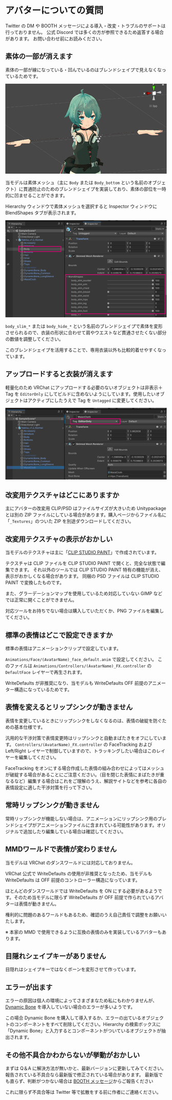 # アバターについての質問

Twitter の DM や BOOTH メッセージによる導入・改変・トラブルのサポートは行っておりません。
公式 Discord では多くの方が参照できるため返答する場合があります。
お問い合わせ前にお読みください。

## 素体の一部が消えます

素体の一部が線になっている・凹んでいるのはブレンドシェイプで見えなくなっているためです。

![](../images/qa/body_hideshapekey.png ':class=ss :size=500')

当モデルは素体メッシュ（主に `Body` または `Body_bottom` という名前のオブジェクト）に貫通防止のためのブレンドシェイプを実装しており、素体の部位を一時的に凹ませることができます。

Hierarchy ウィンドウで素体メッシュを選択すると Inspector ウィンドウに BlendShapes タブが表示されます。

![](../images/qa/body_hideshapekey02.png ':class=ss :size=800')

`body_slim_*` または `body_hide_*` という名前のブレンドシェイプで素体を変形させられるので、衣装の形状に合わせて肩やウエストなど貫通させたくない部分の数値を調整してください。

このブレンドシェイプを活用することで、専用衣装以外も比較的着せやすくなっています。

## アップロードすると衣装が消えます

軽量化のため VRChat にアップロードする必要のないオブジェクトは非表示＋Tag を `EditorOnly` にしてビルドに含めないようにしています。使用したいオブジェクトはアクティブにしたうえで Tag を `Untagged` に変更してください。

![](../images/qa/editoronly.png ':class=ss :size=800')


## 改変用テクスチャはどこにありますか

主にアバターの改変用 CLIP/PSD はファイルサイズが大きいため Unitypackage とは別の ZIP ファイルにしている場合があります。購入ページからファイル名に「`_Textures`」のついた ZIP を別途ダウンロードしてください。

## 改変用テクスチャの表示がおかしい

当モデルのテクスチャは主に「[CLIP STUDIO PAINT](https://www.clipstudio.net/)」で作成されています。

テクスチャは CLIP ファイルを CLIP STUDIO PAINT で開くと、完全な状態で編集できます。
それ以外のツールでは CLIP STUDIO PAINT 特有の機能が消え、表示がおかしくなる場合があります。
同梱の PSD ファイルは CLIP STUDIO PAINT で変換したものです。

また、グラーデーションマップを使用しているため対応していない GIMP などでは正常に開くことができません。

対応ツールをお持ちでない場合は購入していただくか、PNG ファイルを編集してください。

## 標準の表情はどこで設定できますか

標準の表情はアニメーションクリップで設定しています。

`Animations/Face/(AvatarName)_face_default.anim` で設定してください。
このファイルは `Animations/Controllers/(AvatarName)_FX.controller` の `DefaultFace` レイヤーで再生されます。

WriteDefaults が非推奨になり、当モデルも WriteDefaults OFF 前提のアニメーター構造になっているためです。

## 表情を変えるとリップシンクが動きません

表情を変更しているときにリップシンクをしなくなるのは、表情の破綻を防ぐための基本仕様です。

汎用的な干渉対策で表情変更時はリップシンクと自動まばたきをオフにしています。
`Controllers/(AvatarName)_FX.controller` の FaceTracking および Left/Right レイヤーで制御していますので、トラッキングしたい場合はこのレイヤーを編集してください。

FaceTracking をオンにする場合作成した表情の組み合わせによってはメッシュが破綻する場合があることにご注意ください。（目を閉じた表情にまばたきが重なるなど）編集する場合はこれをご理解のうえ、解説サイトなどを参考に各自の表情設定に適した干渉対策を行って下さい。

## 常時リップシンクが動きません

常時リップシンクが機能しない場合は、アニメーションにリップシンク用のブレンドシェイプがアニメーションファイルに含まれている可能性があります。オリジナルで追加したり編集している場合は確認してください。

## MMDワールドで表情が変わりません

当モデルは VRChat のダンスワールドには対応しておりません。

VRChat 公式で WriteDefaults の使用が非推奨となったため、当モデルも WriteDefaults は OFF 前提のコントローラー構造になっています。

ほとんどのダンスワールドでは WriteDefaults を ON にする必要があるようです。そのため当モデルに限らず WriteDefaults が OFF 前提で作られているアバターは表情が動きません。

権利的に問題のあるワールドもあるため、確認のうえ自己責任で調整をお願いいたします。

※ 本家の MMD で使用できるように互換の表情のみを実装しているアバターもあります。

## 目隠れシェイプキーがありません

目隠れはシェイプキーではなくボーンを変形させて作っています。

## エラーが出ます

エラーの原因は個人の環境によってさまざまなため私にもわかりませんが、[Dynamic Bone](https://assetstore.unity.com/packages/tools/animation/dynamic-bone-16743?locale=ja-JP) を導入していない場合のエラーが多いようです。

この場合 Dynamic Bone を購入して導入するか、エラーの出ているオブジェクトのコンポーネントをすべて削除してください。Hierarchy の検索ボックスに「Dynamic Bone」と入力するとコンポーネントがついているオブジェクトが抽出されます。

## その他不具合かわからないが挙動がおかしい

まずは Q＆A に解決方法が無いかと、最新バージョンに更新してみてください。
報告されている不具合なら最新版で修正されている場合があります。
最新版でも直らず、判断がつかない場合は [BOOTH メッセージ](https://mio3works.booth.pm/)からご報告ください

これに限らず不具合等は Twitter 等で拡散をする前に作者にご連絡ください。
